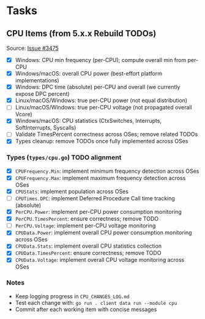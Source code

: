 # Tasks

## CPU Items (from 5.x.x Rebuild TODOs)

Source: [Issue #3475](https://github.com/timmo001/system-bridge/issues/3475)

- [x] Windows: CPU min frequency (per-CPU); compute overall min from per-CPU
- [x] Windows/macOS: overall CPU power (best-effort platform implementations)
- [x] Windows: DPC time (absolute) per-CPU and overall (we currently expose DPC percent)
- [x] Linux/macOS/Windows: true per-CPU power (not equal distribution)
- [ ] Linux/macOS/Windows: true per-CPU voltage (not propagated overall Vcore)
- [x] Windows/macOS: CPU statistics (CtxSwitches, Interrupts, SoftInterrupts, Syscalls)
- [ ] Validate TimesPercent correctness across OSes; remove related TODOs
- [x] Types cleanup: remove TODOs once fully implemented across OSes

### Types (`types/cpu.go`) TODO alignment

- [x] `CPUFrequency.Min`: implement minimum frequency detection across OSes
- [x] `CPUFrequency.Max`: implement maximum frequency detection across OSes
- [x] `CPUStats`: implement population across OSes
- [ ] `CPUTimes.DPC`: implement Deferred Procedure Call time tracking (absolute)
- [x] `PerCPU.Power`: implement per-CPU power consumption monitoring
- [x] `PerCPU.TimesPercent`: ensure correctness; remove TODO
- [ ] `PerCPU.Voltage`: implement per-CPU voltage monitoring
- [x] `CPUData.Power`: implement overall CPU power consumption monitoring across OSes
- [x] `CPUData.Stats`: implement overall CPU statistics collection
- [x] `CPUData.TimesPercent`: ensure correctness; remove TODO
- [x] `CPUData.Voltage`: implement overall CPU voltage monitoring across OSes

### Notes

- Keep logging progress in `CPU_CHANGES_LOG.md`
- Test each change with: `go run . client data run --module cpu`
- Commit after each working item with concise messages
